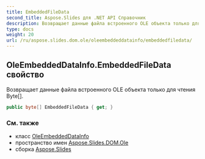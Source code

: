 ```yaml
---
title: EmbeddedFileData
second_title: Aspose.Slides для .NET API Справочник
description: Возвращает данные файла встроенного OLE объекта только для чтения Byte.
type: docs
weight: 20
url: /ru/aspose.slides.dom.ole/oleembeddeddatainfo/embeddedfiledata/
---
```


## OleEmbeddedDataInfo.EmbeddedFileData свойство

Возвращает данные файла встроенного OLE объекта только для чтения Byte[].

```csharp
public byte[] EmbeddedFileData { get; }
```

### См. также

* класс [OleEmbeddedDataInfo](../../oleembeddeddatainfo)
* пространство имен [Aspose.Slides.DOM.Ole](../../oleembeddeddatainfo)
* сборка [Aspose.Slides](../../../)

<!-- DO NOT EDIT: сгенерировано xmldocmd для Aspose.Slides.dll -->